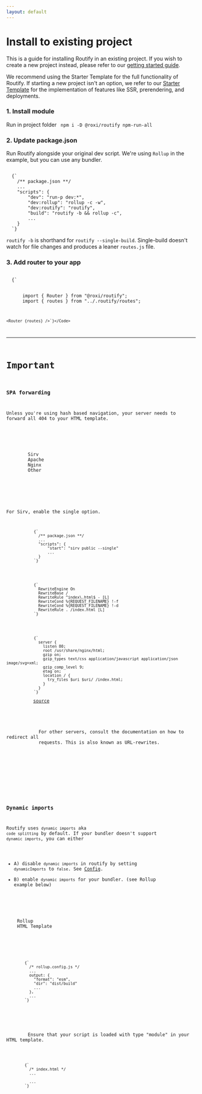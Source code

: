 ```yaml
---
layout: default
---
```


<script>
  import { url, meta } from "@roxi/routify"
  import Code from "@/components/Code.svelte";
  import { Tabs, TabsLink, TabsPage } from "@sveltech/bricks";
  import Note from "@/components/Note.svelte";
  meta.title = "Installation";
  
  /**
   *  this isn't strictly needed, but my vscode's autoformat prefixes
   *  `$url` in markdown with a backslash: `\$url`
   */
  $: link = $url
</script>

<!-- routify:options index=20 -->

# Install to existing project

<p>
  This is a guide for installing Routify in an existing project. If you
  wish to create a new project instead, please refer to our
  <a href={link("/guide/introduction/getting-started")} >getting started guide</a>.
</p>

<Note>
  <p>
    We recommend using the Starter Template for the full functionality of
    Routify. If starting a new project isn't an option, we refer to our
    <a href="https://github.com/roxiness/routify-starter">Starter Template</a>
    for the implementation of features like SSR, prerendering, and deployments.
  </p>
</Note>

### 1. Install module

Run in project folder
<Code> npm i -D @roxi/routify npm-run-all </Code>

### 2. Update package.json

Run Routify alongside your original dev script. We're using `Rollup` in the example, but you can use any bundler.

<Code language="javascript">
  {`
    /** package.json **/
    ...
    "scripts": {
        "dev": "run-p dev:*",
        "dev:rollup": "rollup -c -w",
        "dev:routify": "routify",
        "build": "routify -b && rollup -c",
        ...
    }
  `}
</Code>

`routify -b` is shorthand for `routify --single-build`. Single-build doesn't watch for file changes and produces a leaner `routes.js` file.

### 3. Add router to your app

<Code language="html">
  {`
    <!-- src/App.svelte -->
    <scrip`}{`t>
      import { Router } from "@roxi/routify";
      import { routes } from "../.routify/routes";
    </script>

    <Router {routes} />`}</Code>

---

# Important

### SPA forwarding

Unless you're using hash based navigation, your server needs to forward all 404 to your HTML template.

<div class="card">
    <Tabs>
      <div class="c-tabs">
        <TabsLink>Sirv</TabsLink>
        <TabsLink>Apache</TabsLink>
        <TabsLink>Nginx</TabsLink>
        <TabsLink>Other</TabsLink>
      </div>
      <div class="c-tabs-pages">
        <TabsPage>
          <p>For Sirv, enable the single option.</p>
          <Code language="javascript">
            {`
              /** package.json **/
              ...
              "scripts": {
                  "start": "sirv public --single"
                  ...
              }
            `}
          </Code>
        </TabsPage>
        <TabsPage>
          <Code>
            {`
              RewriteEngine On
              RewriteBase /
              RewriteRule ^index\.html$ - [L]
              RewriteCond %{REQUEST_FILENAME} !-f
              RewriteCond %{REQUEST_FILENAME} !-d
              RewriteRule . /index.html [L]
            `}
          </Code>
        </TabsPage>
        <TabsPage>
          <Code>
            {`
              server {
                listen 80;
                root /usr/share/nginx/html;
                gzip on;
                gzip_types text/css application/javascript application/json image/svg+xml;
                gzip_comp_level 9;
                etag on;
                location / {
                  try_files $uri $uri/ /index.html;
                }
              }
            `}
          </Code>
          <a
            href="https://gist.github.com/johngrimes/3a833e23a7db998594c38871e7d3c38e"
            >source</a
          >
        </TabsPage>
        <TabsPage>
          <p>
            For other servers, consult the documentation on how to redirect all
            requests. This is also known as URL-rewrites.
          </p>
        </TabsPage>
      </div>
    </Tabs>
  </div>

### Dynamic imports

Routify uses `dynamic imports` aka `code splitting` by default. If your bundler doesn't support `dynamic imports`, you can either

- A) disable `dynamic imports` in routify by setting `dynamicImports` to `false`. See [Config](/docs/config/build).
- B) enable `dynamic imports` for your bundler. (see Rollup example below)

<Tabs>
  <div class="c-tabs">
    <TabsLink>Rollup</TabsLink>
    <TabsLink>HTML Template</TabsLink>
  </div>
  <div class="c-tabs-pages">
    <TabsPage>
      <Code language="javascript">
        {`
          /* rollup.config.js */
          ...
          output: {
            "format": "esm",
            "dir": "dist/build"
            ...
          },
          ...
        `}
    </Code>
    </TabsPage>
    <TabsPage>
      <p>
        Ensure that your script is loaded with type "module" in your HTML template.
      </p>
      <Code language="html">
        {`
          /* index.html */
          ...
          <script type="module" src='/build/main.js'></script>
          ...
        `}
      </Code>
    </TabsPage>
  </div>
</Tabs>
